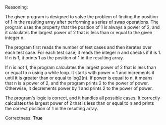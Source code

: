 Reasoning:

The given program is designed to solve the problem of finding the position of 1 in the resulting array after performing a series of swap operations. The program uses the property that the position of 1 is always a power of 2, and it calculates the largest power of 2 that is less than or equal to the given integer n.

The program first reads the number of test cases and then iterates over each test case. For each test case, it reads the integer n and checks if it is 1. If n is 1, it prints 1 as the position of 1 in the resulting array.

If n is not 1, the program calculates the largest power of 2 that is less than or equal to n using a while loop. It starts with power = 1 and increments it until it is greater than or equal to log2(n). If power is equal to n, it means that n is a power of 2, and the program prints 2 to the power of power. Otherwise, it decrements power by 1 and prints 2 to the power of power.

The program's logic is correct, and it handles all possible cases. It correctly calculates the largest power of 2 that is less than or equal to n and prints the correct position of 1 in the resulting array.

Correctness: **True**